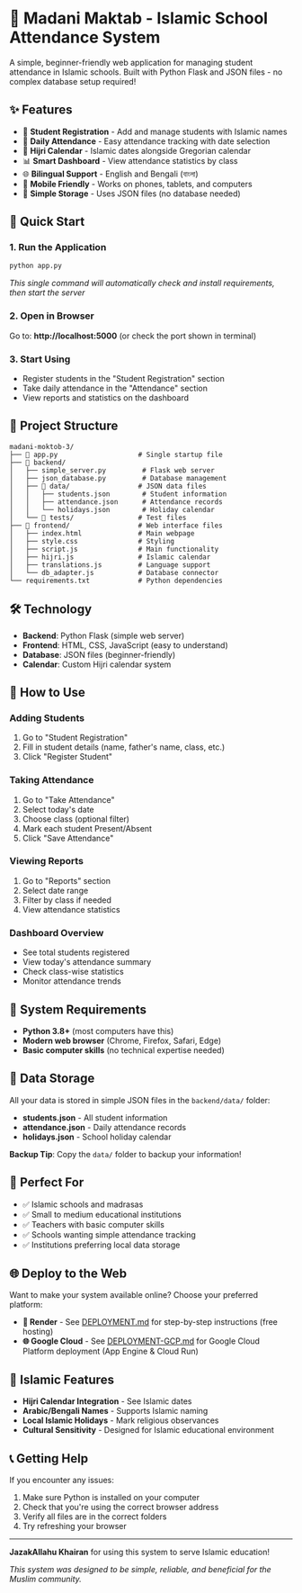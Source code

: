 # 🕌 Madani Maktab - Islamic School Attendance System

A simple, beginner-friendly web application for managing student attendance in Islamic schools. Built with Python Flask and JSON files - no complex database setup required!

## ✨ Features

- 📝 **Student Registration** - Add and manage students with Islamic names
- 📅 **Daily Attendance** - Easy attendance tracking with date selection
- 🌙 **Hijri Calendar** - Islamic dates alongside Gregorian calendar
- 📊 **Smart Dashboard** - View attendance statistics by class
- 🌐 **Bilingual Support** - English and Bengali (বাংলা)
- 📱 **Mobile Friendly** - Works on phones, tablets, and computers
- 💾 **Simple Storage** - Uses JSON files (no database needed)

## 🚀 Quick Start

### 1. Run the Application
```bash
python app.py
```
*This single command will automatically check and install requirements, then start the server*

### 2. Open in Browser
Go to: **http://localhost:5000** (or check the port shown in terminal)

### 3. Start Using
- Register students in the "Student Registration" section
- Take daily attendance in the "Attendance" section  
- View reports and statistics on the dashboard

## 📁 Project Structure

```
madani-moktob-3/
├── 🚀 app.py                    # Single startup file
├── 📁 backend/
│   ├── simple_server.py         # Flask web server
│   ├── json_database.py         # Database management
│   ├── 📁 data/                 # JSON data files
│   │   ├── students.json        # Student information
│   │   ├── attendance.json      # Attendance records
│   │   └── holidays.json        # Holiday calendar
│   └── 📁 tests/                # Test files
├── 📁 frontend/                 # Web interface files
│   ├── index.html              # Main webpage
│   ├── style.css               # Styling
│   ├── script.js               # Main functionality
│   ├── hijri.js                # Islamic calendar
│   ├── translations.js         # Language support
│   └── db_adapter.js           # Database connector
└── requirements.txt            # Python dependencies
```

## 🛠️ Technology

- **Backend**: Python Flask (simple web server)
- **Frontend**: HTML, CSS, JavaScript (easy to understand)
- **Database**: JSON files (beginner-friendly)
- **Calendar**: Custom Hijri calendar system

## 📖 How to Use

### Adding Students
1. Go to "Student Registration"
2. Fill in student details (name, father's name, class, etc.)
3. Click "Register Student"

### Taking Attendance  
1. Go to "Take Attendance"
2. Select today's date
3. Choose class (optional filter)
4. Mark each student Present/Absent
5. Click "Save Attendance"

### Viewing Reports
1. Go to "Reports" section
2. Select date range
3. Filter by class if needed
4. View attendance statistics

### Dashboard Overview
- See total students registered
- View today's attendance summary
- Check class-wise statistics
- Monitor attendance trends

## 🔧 System Requirements

- **Python 3.8+** (most computers have this)
- **Modern web browser** (Chrome, Firefox, Safari, Edge)
- **Basic computer skills** (no technical expertise needed)

## 💾 Data Storage

All your data is stored in simple JSON files in the `backend/data/` folder:
- **students.json** - All student information
- **attendance.json** - Daily attendance records  
- **holidays.json** - School holiday calendar

**Backup Tip**: Copy the `data/` folder to backup your information!

## 🌟 Perfect For

- ✅ Islamic schools and madrasas
- ✅ Small to medium educational institutions  
- ✅ Teachers with basic computer skills
- ✅ Schools wanting simple attendance tracking
- ✅ Institutions preferring local data storage

## 🌐 Deploy to the Web

Want to make your system available online? Choose your preferred platform:

- **🚀 Render** - See [DEPLOYMENT.md](DEPLOYMENT.md) for step-by-step instructions (free hosting)
- **🌐 Google Cloud** - See [DEPLOYMENT-GCP.md](DEPLOYMENT-GCP.md) for Google Cloud Platform deployment (App Engine & Cloud Run)

## 🤲 Islamic Features

- **Hijri Calendar Integration** - See Islamic dates
- **Arabic/Bengali Names** - Supports Islamic naming
- **Local Islamic Holidays** - Mark religious observances
- **Cultural Sensitivity** - Designed for Islamic educational environment

## 📞 Getting Help

If you encounter any issues:
1. Make sure Python is installed on your computer
2. Check that you're using the correct browser address
3. Verify all files are in the correct folders
4. Try refreshing your browser

---

**JazakAllahu Khairan** for using this system to serve Islamic education! 

*This system was designed to be simple, reliable, and beneficial for the Muslim community.* 
